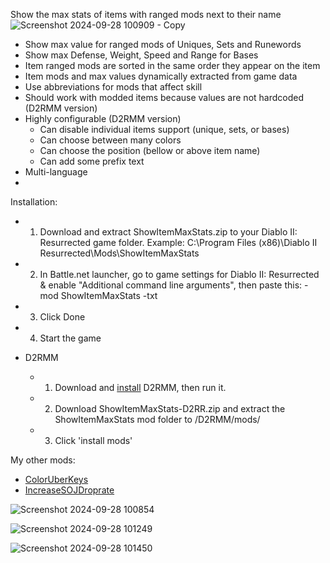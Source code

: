 Show the max stats of items with ranged mods next to their name
![Screenshot 2024-09-28 100909 - Copy](https://github.com/user-attachments/assets/04a920e6-473a-4b5f-8711-c241f9d278c2)

- Show max value for ranged mods of Uniques, Sets and Runewords
- Show max Defense, Weight, Speed and Range for Bases
- Item ranged mods are sorted in the same order they appear on the item
- Item mods and max values dynamically extracted from game data
- Use abbreviations for mods that affect skill
- Should work with modded items because values are not hardcoded (D2RMM version)
- Highly configurable (D2RMM version)
  - Can disable individual items support (unique, sets, or bases)
  - Can choose between many colors
  - Can choose the position (bellow or above item name)
  - Can add some prefix text
- Multi-language
- 
Installation:
  - 1. Download and extract ShowItemMaxStats.zip to your Diablo II: Resurrected game folder.
       Example: C:\Program Files (x86)\Diablo II Resurrected\Mods\ShowItemMaxStats
  - 2. In Battle.net launcher, go to game settings for Diablo II: Resurrected & enable "Additional command line arguments", then paste this:
       -mod ShowItemMaxStats -txt
  - 3. Click Done
  - 4. Start the game

  - D2RMM
    - 1. Download and [install](https://www.nexusmods.com/diablo2resurrected/mods/169) D2RMM, then run it.
    - 2. Download ShowItemMaxStats-D2RR.zip and extract the ShowItemMaxStats mod folder to /D2RMM/mods/
    - 3. Click 'install mods'

My other mods:
- [ColorUberKeys](https://github.com/edipo2s/ColorUberKeys)
- [IncreaseSOJDroprate](https://github.com/edipo2s/IncreaseSOJDroprate)
  
![Screenshot 2024-09-28 100854](https://github.com/user-attachments/assets/cec046f4-5fec-47ca-bd2a-b4c3439bd2ba)

![Screenshot 2024-09-28 101249](https://github.com/user-attachments/assets/04a5eafc-56d4-4810-81dd-1aeca0dd470b)

![Screenshot 2024-09-28 101450](https://github.com/user-attachments/assets/72aaffba-6207-4b89-a9e7-89e15e171d18)
